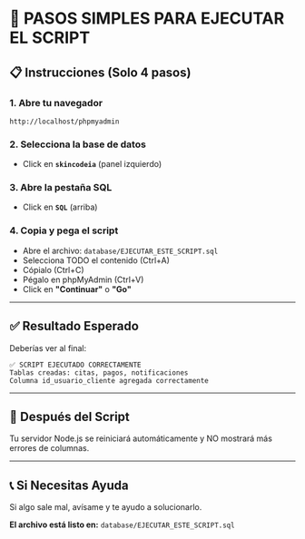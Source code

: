 # 🚀 PASOS SIMPLES PARA EJECUTAR EL SCRIPT

## 📋 Instrucciones (Solo 4 pasos)

### 1. Abre tu navegador
```
http://localhost/phpmyadmin
```

### 2. Selecciona la base de datos
- Click en **`skincodeia`** (panel izquierdo)

### 3. Abre la pestaña SQL
- Click en **`SQL`** (arriba)

### 4. Copia y pega el script
- Abre el archivo: `database/EJECUTAR_ESTE_SCRIPT.sql`
- Selecciona TODO el contenido (Ctrl+A)
- Cópialo (Ctrl+C)
- Pégalo en phpMyAdmin (Ctrl+V)
- Click en **"Continuar"** o **"Go"**

---

## ✅ Resultado Esperado

Deberías ver al final:
```
✅ SCRIPT EJECUTADO CORRECTAMENTE
Tablas creadas: citas, pagos, notificaciones
Columna id_usuario_cliente agregada correctamente
```

---

## 🔄 Después del Script

Tu servidor Node.js se reiniciará automáticamente y NO mostrará más errores de columnas.

---

## 📞 Si Necesitas Ayuda

Si algo sale mal, avísame y te ayudo a solucionarlo.

**El archivo está listo en:** `database/EJECUTAR_ESTE_SCRIPT.sql`
